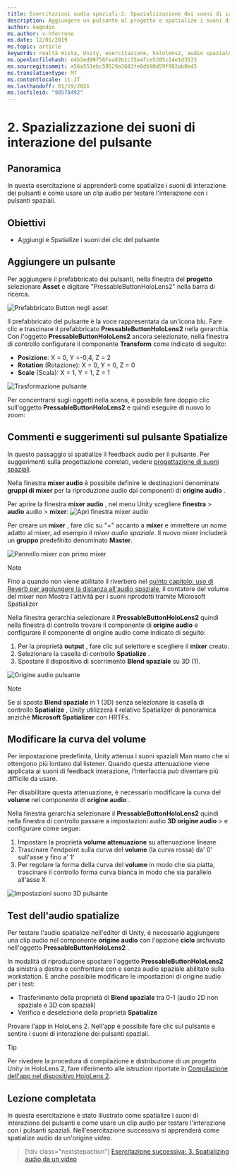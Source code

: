 ```yaml
---
title: Esercitazioni audio spaziali-2. Spazializzazione dei suoni di interazione del pulsante
description: Aggiungere un pulsante al progetto e spatialize i suoni di interazione dei pulsanti.
author: kegodin
ms.author: v-hferrone
ms.date: 12/01/2019
ms.topic: article
keywords: realtà mista, Unity, esercitazione, hololens2, audio spaziale, MRTK, Toolkit per realtà mista, UWP, Windows 10, HRTF, funzione di trasferimento correlato alla testa, riverbero, Microsoft Spatializer, prefabbricati, curva del volume
ms.openlocfilehash: e4b2ed99f56fea82b1c72e4fce5205c14e1d3533
ms.sourcegitcommit: a56a551ebc59529a3683fe6db90d59f982ab0b45
ms.translationtype: MT
ms.contentlocale: it-IT
ms.lasthandoff: 01/19/2021
ms.locfileid: "98578492"
---
```

# <a name="2-spatializing-button-interaction-sounds"></a>2. Spazializzazione dei suoni di interazione del pulsante

## <a name="overview"></a>Panoramica

In questa esercitazione si apprenderà come spatialize i suoni di interazione dei pulsanti e come usare un clip audio per testare l'interazione con i pulsanti spaziali.  

## <a name="objectives"></a>Obiettivi

* Aggiungi e Spatialize i suoni dei clic del pulsante

## <a name="add-a-button"></a>Aggiungere un pulsante

Per aggiungere il prefabbricato dei pulsanti, nella finestra del **progetto** selezionare **Asset** e digitare "PressableButtonHoloLens2" nella barra di ricerca.

![Prefabbricato Button negli asset](images/spatial-audio/spatial-audio-02-section1-step1-1.png)

Il prefabbricato del pulsante è la voce rappresentata da un'icona blu. Fare clic e trascinare il prefabbricato **PressableButtonHoloLens2** nella gerarchia. Con l'oggetto **PressableButtonHoloLens2** ancora selezionato, nella finestra di controllo configurare il componente **Transform** come indicato di seguito:

* **Posizione**: X = 0, Y =-0,4, Z = 2
* **Rotation** (Rotazione): X = 0, Y = 0, Z = 0
* **Scale** (Scala): X = 1, Y = 1, Z = 1

![Trasformazione pulsante](images/spatial-audio/spatial-audio-02-section1-step1-2.png)

Per concentrarsi sugli oggetti nella scena, è possibile fare doppio clic sull'oggetto **PressableButtonHoloLens2** e quindi eseguire di nuovo lo zoom:

## <a name="spatialize-button-feedback"></a>Commenti e suggerimenti sul pulsante Spatialize

In questo passaggio si spatialize il feedback audio per il pulsante. Per suggerimenti sulla progettazione correlati, vedere [progettazione di suoni spaziali](../../../design/spatial-sound-design.md).

Nella finestra **mixer audio** è possibile definire le destinazioni denominate **gruppi di mixer** per la riproduzione audio dai componenti di **origine audio** .

Per aprire la finestra **mixer audio** , nel menu Unity scegliere **finestra**  >  **audio** audio  >  **mixer**: ![ Apri finestra mixer audio](images/spatial-audio/spatial-audio-02-section2-step1-1.png)

 Per creare un **mixer** , fare clic su "+" accanto a **mixer** e immettere un nome adatto al mixer, ad esempio il _mixer audio spaziale_. Il nuovo mixer includerà un **gruppo** predefinito denominato **Master**.

![Pannello mixer con primo mixer](images/spatial-audio/spatial-audio-02-section2-step1-2.png)

> [!NOTE]
> Fino a quando non viene abilitato il riverbero nel [quinto capitolo: uso di Reverb per aggiungere la distanza all'audio spaziale](unity-spatial-audio-ch5.md), il contatore del volume del mixer non Mostra l'attività per i suoni riprodotti tramite Microsoft Spatializer

Nella finestra gerarchia selezionare il **PressableButtonHoloLens2** quindi nella finestra di controllo trovare il componente di **origine audio** e configurare il componente di origine audio come indicato di seguito:

1. Per la proprietà **output** , fare clic sul selettore e scegliere il **mixer** creato.
2. Selezionare la casella di controllo **Spatialize** .
3. Spostare il dispositivo di scorrimento **Blend spaziale** su 3D (1).

![Origine audio pulsante](images/spatial-audio/spatial-audio-02-section2-step1-3.png)

> [!NOTE]
> Se si sposta **Blend spaziale** in 1 (3D) senza selezionare la casella di controllo **Spatialize** , Unity utilizzerà il relativo Spatializer di panoramica anziché **Microsoft Spatializer** con HRTFs.

## <a name="adjust-the-volume-curve"></a>Modificare la curva del volume

Per impostazione predefinita, Unity attenua i suoni spaziali Man mano che si ottengono più lontano dal listener. Quando questa attenuazione viene applicata ai suoni di feedback interazione, l'interfaccia può diventare più difficile da usare.

Per disabilitare questa attenuazione, è necessario modificare la curva del **volume** nel componente di **origine audio** .

Nella finestra gerarchia selezionare il **PressableButtonHoloLens2** quindi nella finestra di controllo passare a impostazioni audio **3D origine audio**  >   e configurare come segue:

1. Impostare la proprietà **volume attenuazione** su attenuazione lineare
2. Trascinare l'endpoint sulla curva del **volume** (la curva rossa) da' 0' sull'asse y fino a' 1'
3. Per regolare la forma della curva del **volume** in modo che sia piatta, trascinare il controllo forma curva bianca in modo che sia parallelo all'asse X

![Impostazioni suono 3D pulsante](images/spatial-audio/spatial-audio-02-section3-step1-1.png)

## <a name="testing-the-spatialize-audio"></a>Test dell'audio spatialize

Per testare l'audio spatialize nell'editor di Unity, è necessario aggiungere una clip audio nel componente **origine audio** con l'opzione **ciclo** archiviato nell'oggetto **PressableButtonHoloLens2** .

In modalità di riproduzione spostare l'oggetto **PressableButtonHoloLens2** da sinistra a destra e confrontare con e senza audio spaziale abilitato sulla workstation. È anche possibile modificare le impostazioni di origine audio per i test:

* Trasferimento della proprietà di **Blend spaziale** tra 0-1 (audio 2D non spaziale e 3D con spaziali)
* Verifica e deselezione della proprietà **Spatialize**

Provare l'app in HoloLens 2. Nell'app è possibile fare clic sul pulsante e sentire i suoni di interazione dei pulsanti spaziali.

> [!TIP]
> Per rivedere la procedura di compilazione e distribuzione di un progetto Unity in HoloLens 2, fare riferimento alle istruzioni riportate in [Compilazione dell'app nel dispositivo HoloLens 2](mr-learning-base-02.md#building-your-application-to-your-hololens-2).

## <a name="congratulations"></a>Lezione completata

In questa esercitazione è stato illustrato come spatialize i suoni di interazione dei pulsanti e come usare un clip audio per testare l'interazione con i pulsanti spaziali. Nell'esercitazione successiva si apprenderà come spatialize audio da un'origine video.

> [!div class="nextstepaction"]
> [Esercitazione successiva: 3. Spatializing audio da un video](unity-spatial-audio-ch3.md)
